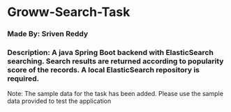# Groww-Search-Task

### Made By: Sriven Reddy
### Description: A java Spring Boot backend with ElasticSearch searching. Search results are returned according to popularity score of the records. A local ElasticSearch repository is required.

Note: The sample data for the task has been added. Please use the sample data provided to test the application
